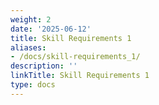```yaml
---
weight: 2
date: '2025-06-12'
title: Skill Requirements 1
aliases:
- /docs/skill-requirements_1/
description: ''
linkTitle: Skill Requirements 1
type: docs
---
```


